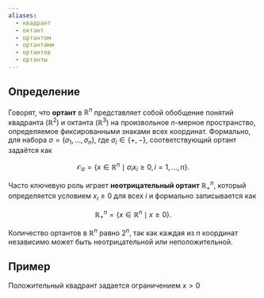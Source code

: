 ```yaml
---
aliases:
  - квадрант
  - октант
  - ортантом
  - ортантами
  - ортантов
  - ортанты
---
```

## Определение
Говорят, что **ортант** в $\mathbb{R}^n$ представляет собой обобщение понятий квадранта ($\mathbb{R}^2$) и октанта ($\mathbb{R}^3$) на произвольное $n$-мерное пространство, определяемое фиксированными знаками всех координат. Формально, для набора $\sigma = (\sigma_1, \dots, \sigma_n)$, где $\sigma_i \in \{+, -\}$, соответствующий ортант задаётся как

$$
\mathcal{O}_\sigma = \left\{ x \in \mathbb{R}^n \mid \sigma_i x_i \geq 0, \, i = 1, \dots, n \right\}.
$$

Часто ключевую роль играет **неотрицательный ортант** $\mathbb{R}^n_+$, который определяется условием $x_i \geq 0$ для всех $i$ и формально записывается как

$$
\mathbb{R}^n_+ = \left\{ x \in \mathbb{R}^n \mid x \geq 0 \right\}.
$$

Количество ортантов в $\mathbb{R}^n$ равно $2^n$, так как каждая из $n$ координат независимо может быть неотрицательной или неположительной.

## Пример
Положительный квадрант задается ограничением $x>0$  
